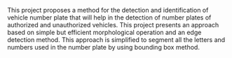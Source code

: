 This project proposes a method for the detection and identification of vehicle number plate that will help in the detection of number plates of authorized and unauthorized vehicles. This project presents an approach based on simple but efficient morphological operation and an edge detection method. This approach is simplified to segment all the letters and numbers used in the number plate by using bounding box method. 

